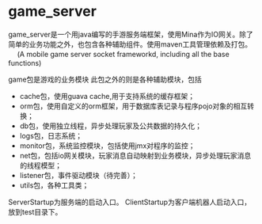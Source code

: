 # game_server
  game_server是一个用java编写的手游服务端框架，使用Mina作为IO网关。除了简单的业务功能之外，也包含各种辅助组件。使用maven工具管理依赖及打包。 　
  (A mobile game server socket frameworkd, including all the base functions)
  
  game包是游戏的业务模块
  此包之外的则是各种辅助模块，包括
  * cache包，使用guava cache,用于支持系统的缓存框架；　　
  * orm包，使用自定义的orm框架，用于数据库表记录与程序pojo对象的相互转换；　　　
  * db包，使用独立线程，异步处理玩家及公共数据的持久化；　　
  * logs包，日志系统；　
  * monitor包，系统监控模块，包括使用jmx对程序的监控； 　　
  * net包，包括io网关模块，玩家消息自动映射到业务模块，异步处理玩家消息的线程模型；　　
  * listener包，事件驱动模块（待完善）； 　　
  * utils包，各种工具类； 　　


ServerStartup为服务端的启动入口。
ClientStartup为客户端机器人启动入口，放到test目录下。
